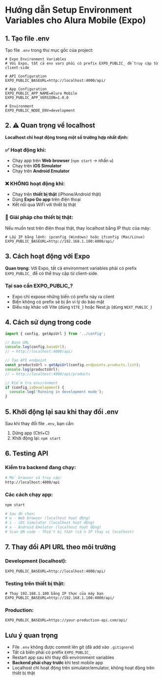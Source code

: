 # Hướng dẫn Setup Environment Variables cho Alura Mobile (Expo)

## 1. Tạo file .env

Tạo file `.env` trong thư mục gốc của project:

```env
# Expo Environment Variables
# Với Expo, tất cả env vars phải có prefix EXPO_PUBLIC_ để truy cập từ client-side

# API Configuration  
EXPO_PUBLIC_BASEURL=http://localhost:4000/api/

# App Configuration
EXPO_PUBLIC_APP_NAME=Alura Mobile
EXPO_PUBLIC_APP_VERSION=1.0.0

# Environment
EXPO_PUBLIC_NODE_ENV=development
```

## 2. ⚠️ Quan trọng về localhost

**Localhost chỉ hoạt động trong một số trường hợp nhất định:**

### ✅ Hoạt động khi:
- Chạy app trên **Web browser** (`npm start` → nhấn `w`)
- Chạy trên **iOS Simulator** 
- Chạy trên **Android Emulator**

### ❌ KHÔNG hoạt động khi:
- Chạy trên **thiết bị thật** (iPhone/Android thật)
- Dùng **Expo Go app** trên điện thoại
- Kết nối qua WiFi với thiết bị thật

### 🔧 Giải pháp cho thiết bị thật:

Nếu muốn test trên điện thoại thật, thay localhost bằng IP thực của máy:

```env
# Lấy IP bằng lệnh: ipconfig (Windows) hoặc ifconfig (Mac/Linux)
EXPO_PUBLIC_BASEURL=http://192.168.1.100:4000/api/
```

## 3. Cách hoạt động với Expo

**Quan trọng**: Với Expo, tất cả environment variables phải có prefix `EXPO_PUBLIC_` để có thể truy cập từ client-side.

### Tại sao cần EXPO_PUBLIC_?
- Expo chỉ expose những biến có prefix này ra client
- Biến không có prefix sẽ bị ẩn vì lý do bảo mật
- Điều này khác với Vite (dùng `VITE_`) hoặc Next.js (dùng `NEXT_PUBLIC_`)

## 4. Cách sử dụng trong code

```javascript
import { config, getApiUrl } from '../config';

// Base URL
console.log(config.baseUrl); 
// → http://localhost:4000/api/

// Tạo API endpoint
const productsUrl = getApiUrl(config.endpoints.products.list);
console.log(productsUrl); 
// → http://localhost:4000/api/products

// Kiểm tra environment
if (config.isDevelopment) {
  console.log('Running in development mode');
}
```

## 5. Khởi động lại sau khi thay đổi .env

Sau khi thay đổi file `.env`, bạn cần:
1. Dừng app (Ctrl+C)
2. Khởi động lại: `npm start`

## 6. Testing API

### Kiểm tra backend đang chạy:
```bash
# Mở browser và truy cập:
http://localhost:4000/api
```

### Các cách chạy app:
```bash
npm start

# Sau đó chọn:
# w - Web browser (localhost hoạt động)
# i - iOS Simulator (localhost hoạt động) 
# a - Android Emulator (localhost hoạt động)
# Scan QR code - Thiết bị thật (cần IP thay vì localhost)
```

## 7. Thay đổi API URL theo môi trường

### Development (localhost):
```env
EXPO_PUBLIC_BASEURL=http://localhost:4000/api/
```

### Testing trên thiết bị thật:
```env
# Thay 192.168.1.100 bằng IP thực của máy bạn
EXPO_PUBLIC_BASEURL=http://192.168.1.100:4000/api/
```

### Production:
```env
EXPO_PUBLIC_BASEURL=https://your-production-api.com/api/
```

## Lưu ý quan trọng

- File `.env` không được commit lên git (đã add vào `.gitignore`)
- Tất cả biến phải có prefix `EXPO_PUBLIC_`
- Restart app sau khi thay đổi environment variables
- **Backend phải chạy trước** khi test mobile app
- Localhost chỉ hoạt động trên simulator/emulator, không hoạt động trên thiết bị thật 